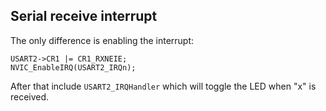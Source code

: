 ## Serial receive interrupt
The only difference is enabling the interrupt:

    USART2->CR1 |= CR1_RXNEIE;
	NVIC_EnableIRQ(USART2_IRQn);

After that include `USART2_IRQHandler` which will toggle the LED when "x" is received.